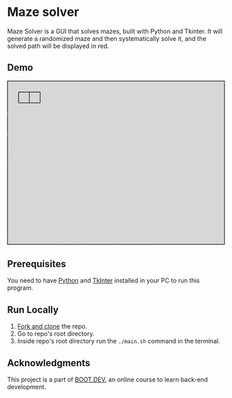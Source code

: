 # Maze solver

Maze Solver is a GUI that solves mazes, built with Python and Tkinter. It will generate a randomized maze and then systematically solve it, and the solved path will be displayed in red.

## Demo

![maze solver demo](./maze-solver-demo.gif)

## Prerequisites

You need to have [Python](https://www.python.org/) and [TkInter](https://tkdocs.com/index.html) installed in your PC to run this program.

## Run Locally

1. [Fork and clone](https://docs.github.com/en/pull-requests/collaborating-with-pull-requests/working-with-forks/fork-a-repo) the repo.
1. Go to repo's root directory.
1. Inside repo's root directory run the `./main.sh` command in the terminal.

## Acknowledgments

This project is a part of [BOOT.DEV](https://www.boot.dev/), an online course to learn back-end development.

